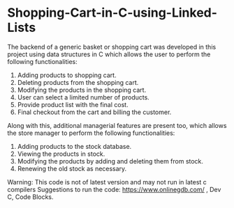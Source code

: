 # Shopping-Cart-in-C-using-Linked-Lists

The backend of a generic basket or shopping cart was developed in this project using data structures in C which allows the user to perform the following functionalities: 
1) Adding products to shopping cart.
2) Deleting products from the shopping cart.
3) Modifying the products in the shopping cart.
4) User can select a limited number of products. 
5) Provide product list with the final cost.
6) Final checkout from the cart and billing the customer.

Along with this, additional managerial features are present too, which allows the store manager to perform the following functionalities: 
1) Adding products to the stock database.
2) Viewing the products in stock.
3) Modifying the products by adding and deleting them from stock.
4) Renewing the old stock as necessary.


Warning: This code is not of latest version and may not run in latest c compilers
Suggestions to run the code: https://www.onlinegdb.com/ , Dev C, Code Blocks.
